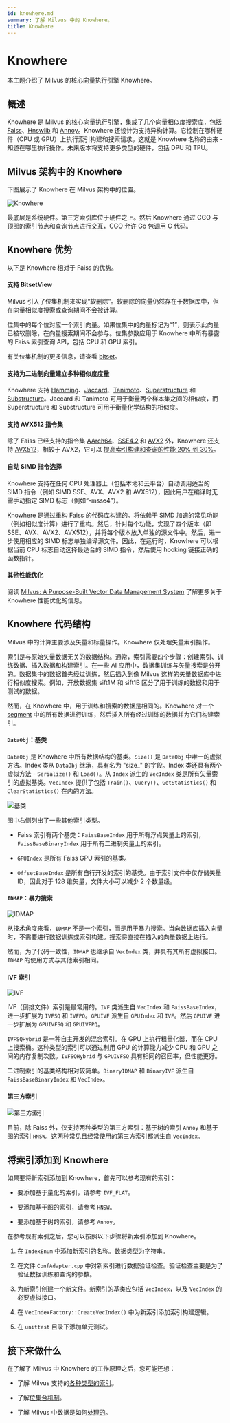 ```yaml
---
id: knowhere.md
summary: 了解 Milvus 中的 Knowhere。
title: Knowhere
---
```


# Knowhere

本主题介绍了 Milvus 的核心向量执行引擎 Knowhere。

## 概述

Knowhere 是 Milvus 的核心向量执行引擎，集成了几个向量相似度搜索库，包括 [Faiss](https://github.com/facebookresearch/faiss)、[Hnswlib](https://github.com/nmslib/hnswlib) 和 [Annoy](https://github.com/spotify/annoy)。Knowhere 还设计为支持异构计算。它控制在哪种硬件（CPU 或 GPU）上执行索引构建和搜索请求。这就是 Knowhere 名称的由来 - 知道在哪里执行操作。未来版本将支持更多类型的硬件，包括 DPU 和 TPU。

## Milvus 架构中的 Knowhere

下图展示了 Knowhere 在 Milvus 架构中的位置。

![Knowhere](../../../assets/knowhere_architecture.png "Knowhere 在 Milvus 架构中的位置。")

最底层是系统硬件。第三方索引库位于硬件之上。然后 Knowhere 通过 CGO 与顶部的索引节点和查询节点进行交互，CGO 允许 Go 包调用 C 代码。

## Knowhere 优势

以下是 Knowhere 相对于 Faiss 的优势。

#### 支持 BitsetView

Milvus 引入了位集机制来实现“软删除”。软删除的向量仍然存在于数据库中，但在向量相似度搜索或查询期间不会被计算。

位集中的每个位对应一个索引向量。如果位集中的向量标记为“1”，则表示此向量已被软删除，在向量搜索期间不会参与。位集参数应用于 Knowhere 中所有暴露的 Faiss 索引查询 API，包括 CPU 和 GPU 索引。

有关位集机制的更多信息，请查看 [bitset](bitset.md)。

#### 支持为二进制向量建立多种相似度度量

Knowhere 支持 [Hamming](metric.md#Hamming-distance)、[Jaccard](metric.md#Jaccard-distance)、[Tanimoto](metric.md#Tanimoto-distance)、[Superstructure](metric.md#Superstructure) 和 [Substructure](metric.md#Substructure)。Jaccard 和 Tanimoto 可用于衡量两个样本集之间的相似度，而 Superstructure 和 Substructure 可用于衡量化学结构的相似度。

#### 支持 AVX512 指令集

除了 Faiss 已经支持的指令集 [AArch64](https://en.wikipedia.org/wiki/AArch64)、[SSE4.2](https://en.wikipedia.org/wiki/SSE4#SSE4.2) 和 [AVX2](https://en.wikipedia.org/wiki/Advanced_Vector_Extensions) 外，Knowhere 还支持 [AVX512](https://en.wikipedia.org/wiki/AVX-512)，相较于 AVX2，它可以 [提高索引构建和查询的性能 20% 到 30%](https://milvus.io/blog/milvus-performance-AVX-512-vs-AVX2.md)。

#### 自动 SIMD 指令选择

Knowhere 支持在任何 CPU 处理器上（包括本地和云平台）自动调用适当的 SIMD 指令（例如 SIMD SSE、AVX、AVX2 和 AVX512），因此用户在编译时无需手动指定 SIMD 标志（例如“-msse4”）。

Knowhere 是通过重构 Faiss 的代码库构建的。将依赖于 SIMD 加速的常见功能（例如相似度计算）进行了重构。然后，针对每个功能，实现了四个版本（即 SSE、AVX、AVX2、AVX512），并将每个版本放入单独的源文件中。然后，进一步使用相应的 SIMD 标志单独编译源文件。因此，在运行时，Knowhere 可以根据当前 CPU 标志自动选择最适合的 SIMD 指令，然后使用 hooking 链接正确的函数指针。

#### 其他性能优化

阅读 [Milvus: A Purpose-Built Vector Data Management System](https://www.cs.purdue.edu/homes/csjgwang/pubs/SIGMOD21_Milvus.pdf) 了解更多关于 Knowhere 性能优化的信息。

## Knowhere 代码结构

Milvus 中的计算主要涉及矢量和标量操作。Knowhere 仅处理矢量索引操作。

索引是与原始矢量数据无关的数据结构。通常，索引需要四个步骤：创建索引、训练数据、插入数据和构建索引。在一些 AI 应用中，数据集训练与矢量搜索是分开的。数据集中的数据首先经过训练，然后插入到像 Milvus 这样的矢量数据库中进行相似度搜索。例如，开放数据集 sift1M 和 sift1B 区分了用于训练的数据和用于测试的数据。

然而，在 Knowhere 中，用于训练和搜索的数据是相同的。Knowhere 对一个 [segment](https://milvus.io/blog/deep-dive-1-milvus-architecture-overview.md#Segments) 中的所有数据进行训练，然后插入所有经过训练的数据并为它们构建索引。

#### `DataObj`：基类

`DataObj` 是 Knowhere 中所有数据结构的基类。`Size()` 是 `DataObj` 中唯一的虚拟方法。Index 类从 `DataObj` 继承，具有名为 "size_" 的字段。Index 类还具有两个虚拟方法 - `Serialize()` 和 `Load()`。从 `Index` 派生的 `VecIndex` 类是所有矢量索引的虚拟基类。`VecIndex` 提供了包括 `Train()`、`Query()`、`GetStatistics()` 和 `ClearStatistics()` 在内的方法。

![基类](../../../assets/Knowhere_base_classes.png "Knowhere 基类。")

图中右侧列出了一些其他索引类型。

- Faiss 索引有两个基类：`FaissBaseIndex` 用于所有浮点矢量上的索引，`FaissBaseBinaryIndex` 用于所有二进制矢量上的索引。

- `GPUIndex` 是所有 Faiss GPU 索引的基类。

- `OffsetBaseIndex` 是所有自行开发的索引的基类。由于索引文件中仅存储矢量 ID，因此对于 128 维矢量，文件大小可以减少 2 个数量级。
#### `IDMAP`：暴力搜索

![IDMAP](../../../assets/IDMAP.png "IDMAP 代码结构。")

从技术角度来看，`IDMAP` 不是一个索引，而是用于暴力搜索。当向数据库插入向量时，不需要进行数据训练或索引构建。搜索将直接在插入的向量数据上进行。

然而，为了代码一致性，`IDMAP` 也继承自 `VecIndex` 类，并具有其所有虚拟接口。`IDMAP` 的使用方式与其他索引相同。

#### IVF 索引

![IVF](../../../assets/IVF.png "IVF 索引的代码结构。")

IVF（倒排文件）索引是最常用的。`IVF` 类派生自 `VecIndex` 和 `FaissBaseIndex`，进一步扩展为 `IVFSQ` 和 `IVFPQ`。`GPUIVF` 派生自 `GPUIndex` 和 `IVF`。然后 `GPUIVF` 进一步扩展为 `GPUIVFSQ` 和 `GPUIVFPQ`。

`IVFSQHybrid` 是一种自主开发的混合索引。在 GPU 上执行粗量化器，而在 CPU 上搜索桶。这种类型的索引可以通过利用 GPU 的计算能力减少 CPU 和 GPU 之间的内存复制次数。`IVFSQHybrid` 与 `GPUIVFSQ` 具有相同的召回率，但性能更好。

二进制索引的基类结构相对较简单。`BinaryIDMAP` 和 `BinaryIVF` 派生自 `FaissBaseBinaryIndex` 和 `VecIndex`。

#### 第三方索引

![第三方索引](../../../assets/third_party_index.png "其他第三方索引的代码结构。")

目前，除 Faiss 外，仅支持两种类型的第三方索引：基于树的索引 `Annoy` 和基于图的索引 `HNSW`。这两种常见且经常使用的第三方索引都派生自 `VecIndex`。

## 将索引添加到 Knowhere

如果要将新索引添加到 Knowhere，首先可以参考现有的索引：

- 要添加基于量化的索引，请参考 `IVF_FLAT`。

- 要添加基于图的索引，请参考 `HNSW`。

- 要添加基于树的索引，请参考 `Annoy`。

在参考现有索引之后，您可以按照以下步骤将新索引添加到 Knowhere。

1. 在 `IndexEnum` 中添加新索引的名称。数据类型为字符串。

2. 在文件 `ConfAdapter.cpp` 中对新索引进行数据验证检查。验证检查主要是为了验证数据训练和查询的参数。

3. 为新索引创建一个新文件。新索引的基类应包括 `VecIndex`，以及 `VecIndex` 的必要虚拟接口。

4. 在 `VecIndexFactory::CreateVecIndex()` 中为新索引添加索引构建逻辑。

5. 在 `unittest` 目录下添加单元测试。

## 接下来做什么

在了解了 Milvus 中 Knowhere 的工作原理之后，您可能还想：

- 了解 Milvus 支持的[各种类型的索引](index.md)。
- 了解[位集合机制](bitset.md)。

- 了解 Milvus 中数据是如何[处理的](data_processing.md)。